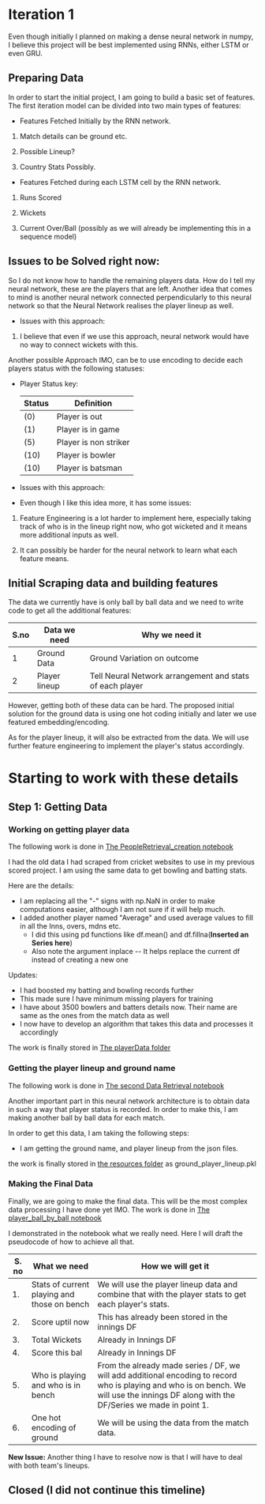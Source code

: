
  
  
  

# Iteration 1

  

Even though initially I planned on making a dense neural network in numpy, I believe this project will be best implemented using RNNs, either LSTM or even GRU.

  

## Preparing Data

  

In order to start the initial project, I am going to build a basic set of features. The first iteration model can be divided into two main types of features:

  

- Features Fetched Initially by the RNN network.

1. Match details can be ground etc.

2. Possible Lineup?

3. Country Stats Possibly.

- Features Fetched during each LSTM cell by the RNN network.

1. Runs Scored

2. Wickets

3. Current Over/Ball (possibly as we will already be implementing this in a sequence model)

  
  

## Issues to be Solved right now:

  

So I do not know how to handle the remaining players data. How do I tell my neural network, these are the players that are left. Another idea that comes to mind is another neural network connected perpendicularly to this neural network so that the Neural Network realises the player lineup as well.

  

- Issues with this approach:

1. I believe that even if we use this approach, neural network would have no way to connect wickets with this.

  

Another possible Approach IMO, can be to use encoding to decide each players status with the following statuses:

  

- Player Status key:

	| Status | Definition |
	| --- | --- |
	| (0) | Player is out |
	| (1) | Player is in game |
	| (5) | Player is non striker |
	| (10) | Player is bowler |
	| (10) | Player is batsman |

  

- Issues with this approach:

- Even though I like this idea more, it has some issues:

1. Feature Engineering is a lot harder to implement here, especially taking track of who is in the lineup right now, who got wicketed and it means more additional inputs as well.

2. It can possibly be harder for the neural network to learn what each feature means.

  
  

## Initial Scraping data and building features

  

The data we currently have is only ball by ball data and we need to write code to get all the additional features:

  

| S.no | Data we need | Why we need it |
| ---- | ------------ | -------------- |
| 1 | Ground Data | Ground Variation on outcome|
| 2 | Player lineup | Tell Neural Network arrangement and stats of each player


However, getting both of these data can be hard. The proposed initial solution for the ground data is using one hot coding initially and later we use featured embedding/encoding.

As for the player lineup, it will also be extracted from the data. We will use further feature engineering to implement the player's status accordingly.






# Starting to work with these details

## Step 1: Getting Data

### Working on getting player data

The following work is done in [The PeopleRetrieval_creation notebook](Notebooks/PeopleRetrieval_creation.ipynb)

I had the old data I had scraped from cricket websites to use in my previous scored project. I am using the same data to get bowling and batting stats. 

Here are the details: 
- I am replacing all the "-" signs with np.NaN in order to make computations easier, although I am not sure if it will help much.
- I added another player named "Average" and used average values to fill in all the Inns, overs, mdns etc. 
  - I did this using pd functions like df.mean() and df.fillna(**Inserted an Series here**)
  - Also note the argument inplace -- It helps replace the current df instead of creating a new one

Updates:
- I had boosted my batting and bowling records further
- This made sure I have minimum missing players for training
- I have about 3500 bowlers and batters details now. Their name are same as the ones from the match data as well
- I now have to develop an algorithm that takes this data and processes it accordingly

The work is finally stored in [The playerData folder](Resources/playerData)

### Getting the player lineup and ground name

The following work is done in [The second Data Retrieval notebook](Notebooks/Scored2_Data_Retrieval_Player_Ground.ipynb)

Another important part in this neural network architecture is to obtain data in such a way that player status is recorded. In order to make this, I am making another ball by ball data for each match.

In order to get this data, I am taking the following steps:
- I am getting the ground name, and player lineup from the json files.

the work is finally stored in [the resources folder](Resources/) as ground_player_lineup.pkl

### Making the Final Data

Finally, we are going to make the final data. This will be the most complex data processing I have done yet IMO. The work is done in [The player_ball_by_ball notebook](Notebooks/player_ball_by_ball.ipynb)

I demonstrated in the notebook what we really need. Here I will draft the pseudocode of how to achieve all that.

| S. no | What we need | How we will get it |
| ----- | ------------ | ------------------ |
| 1. | Stats of current playing and those on bench | We will use the player lineup data and combine that with the player stats to get each player's stats. |
| 2. | Score uptil now | This has already been stored in the innings DF |
| 3. | Total Wickets | Already in Innings DF |
| 4. | Score this bal | Already in Innings DF |
| 5. | Who is playing and who is in bench | From the already made series / DF, we will add additional encoding to record who is playing and who is on bench. We will use the innings DF along with the DF/Series we made in point 1. |
| 6. | One hot encoding of ground | We will be using the data from the match data. |

**New Issue:**
Another thing I have to resolve now is that I will have to deal with both team's lineups.


## Closed (I did not continue this timeline)